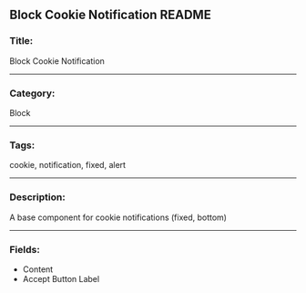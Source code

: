 ## Block Cookie Notification README

### Title:

Block Cookie Notification

---

### Category:

Block

---

### Tags:

cookie, notification, fixed, alert

---

### Description:

A base component for cookie notifications (fixed, bottom)

---

### Fields:

* Content
* Accept Button Label

